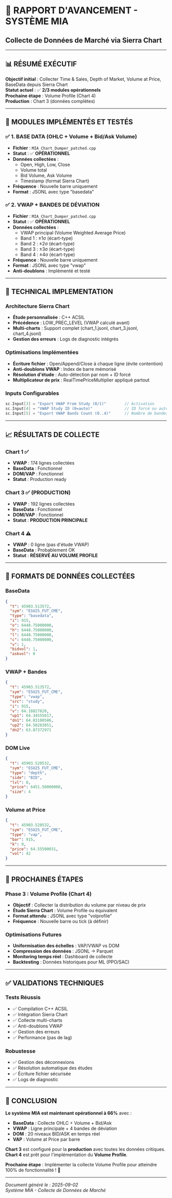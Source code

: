 # 🚀 RAPPORT D'AVANCEMENT - SYSTÈME MIA
## Collecte de Données de Marché via Sierra Chart

---

## 📊 **RÉSUMÉ EXÉCUTIF**

**Objectif initial** : Collecter Time & Sales, Depth of Market, Volume at Price, BaseData depuis Sierra Chart  
**Statut actuel** : ✅ **2/3 modules opérationnels**  
**Prochaine étape** : Volume Profile (Chart 4)  
**Production** : Chart 3 (données complètes)  

---

## 🎯 **MODULES IMPLÉMENTÉS ET TESTÉS**

### ✅ **1. BASE DATA (OHLC + Volume + Bid/Ask Volume)**
- **Fichier** : `MIA_Chart_Dumper_patched.cpp`
- **Statut** : ✅ **OPÉRATIONNEL**
- **Données collectées** :
  - Open, High, Low, Close
  - Volume total
  - Bid Volume, Ask Volume
  - Timestamp (format Sierra Chart)
- **Fréquence** : Nouvelle barre uniquement
- **Format** : JSONL avec type "basedata"

### ✅ **2. VWAP + BANDES DE DÉVIATION**
- **Fichier** : `MIA_Chart_Dumper_patched.cpp`
- **Statut** : ✅ **OPÉRATIONNEL**
- **Données collectées** :
  - VWAP principal (Volume Weighted Average Price)
  - Band 1 : ±1σ (écart-type)
  - Band 2 : ±2σ (écart-type)
  - Band 3 : ±3σ (écart-type)
  - Band 4 : ±4σ (écart-type)
- **Fréquence** : Nouvelle barre uniquement
- **Format** : JSONL avec type "vwap"
- **Anti-doublons** : Implémenté et testé

---

## 🔧 **TECHNICAL IMPLEMENTATION**

### **Architecture Sierra Chart**
- **Étude personnalisée** : C++ ACSIL
- **Précédence** : LOW_PREC_LEVEL (VWAP calculé avant)
- **Multi-charts** : Support complet (chart_1.jsonl, chart_3.jsonl, chart_4.jsonl)
- **Gestion des erreurs** : Logs de diagnostic intégrés

### **Optimisations Implémentées**
- **Écriture fichier** : Open/Append/Close à chaque ligne (évite contention)
- **Anti-doublons VWAP** : Index de barre mémorisé
- **Résolution d'étude** : Auto-détection par nom + ID forcé
- **Multiplicateur de prix** : RealTimePriceMultiplier appliqué partout

### **Inputs Configurables**
```cpp
sc.Input[3] = "Export VWAP From Study (0/1)"        // Activation
sc.Input[4] = "VWAP Study ID (0=auto)"              // ID forcé ou auto
sc.Input[5] = "Export VWAP Bands Count (0..4)"      // Nombre de bandes
```

---

## 📈 **RÉSULTATS DE COLLECTE**

### **Chart 1** ✅
- **VWAP** : 174 lignes collectées
- **BaseData** : Fonctionnel
- **DOM/VAP** : Fonctionnel
- **Statut** : Production ready

### **Chart 3** ✅ (PRODUCTION)
- **VWAP** : 192 lignes collectées
- **BaseData** : Fonctionnel
- **DOM/VAP** : Fonctionnel
- **Statut** : **PRODUCTION PRINCIPALE**

### **Chart 4** ⚠️
- **VWAP** : 0 ligne (pas d'étude VWAP)
- **BaseData** : Probablement OK
- **Statut** : **RÉSERVÉ AU VOLUME PROFILE**

---

## 🎯 **FORMATS DE DONNÉES COLLECTÉES**

### **BaseData**
```json
{
  "t": 45903.513572,
  "sym": "ESU25_FUT_CME",
  "type": "basedata",
  "i": 915,
  "o": 6448.75000000,
  "h": 6448.75000000,
  "l": 6448.75000000,
  "c": 6448.75000000,
  "v": 1,
  "bidvol": 1,
  "askvol": 0
}
```

### **VWAP + Bandes**
```json
{
  "t": 45903.513572,
  "sym": "ESU25_FUT_CME",
  "type": "vwap",
  "src": "study",
  "i": 915,
  "v": 64.18827820,
  "up1": 64.34555817,
  "dn1": 64.03100586,
  "up2": 64.50283051,
  "dn2": 63.87372971
}
```

### **DOM Live**
```json
{
  "t": 45903.520532,
  "sym": "ESU25_FUT_CME",
  "type": "depth",
  "side": "BID",
  "lvl": 0,
  "price": 6451.50000000,
  "size": 4
}
```

### **Volume at Price**
```json
{
  "t": 45903.520532,
  "sym": "ESU25_FUT_CME",
  "type": "vap",
  "bar": 915,
  "k": 0,
  "price": 64.55500031,
  "vol": 42
}
```

---

## 🚧 **PROCHAINES ÉTAPES**

### **Phase 3 : Volume Profile (Chart 4)**
- **Objectif** : Collecter la distribution du volume par niveau de prix
- **Étude Sierra Chart** : Volume Profile ou équivalent
- **Format attendu** : JSONL avec type "volprofile"
- **Fréquence** : Nouvelle barre ou tick (à définir)

### **Optimisations Futures**
- **Uniformisation des échelles** : VAP/VWAP vs DOM
- **Compression des données** : JSONL → Parquet
- **Monitoring temps réel** : Dashboard de collecte
- **Backtesting** : Données historiques pour ML (PPO/SAC)

---

## ✅ **VALIDATIONS TECHNIQUES**

### **Tests Réussis**
- ✅ Compilation C++ ACSIL
- ✅ Intégration Sierra Chart
- ✅ Collecte multi-charts
- ✅ Anti-doublons VWAP
- ✅ Gestion des erreurs
- ✅ Performance (pas de lag)

### **Robustesse**
- ✅ Gestion des déconnexions
- ✅ Résolution automatique des études
- ✅ Écriture fichier sécurisée
- ✅ Logs de diagnostic

---

## 🎉 **CONCLUSION**

**Le système MIA est maintenant opérationnel à 66%** avec :
- **BaseData** : Collecte OHLC + Volume + Bid/Ask
- **VWAP** : Ligne principale + 4 bandes de déviation
- **DOM** : 20 niveaux BID/ASK en temps réel
- **VAP** : Volume at Price par barre

**Chart 3** est configuré pour la **production** avec toutes les données critiques.  
**Chart 4** est prêt pour l'implémentation du **Volume Profile**.

**Prochaine étape** : Implémenter la collecte Volume Profile pour atteindre 100% de fonctionnalité ! 🚀

---

*Document généré le : 2025-09-02*  
*Système MIA - Collecte de Données de Marché*








